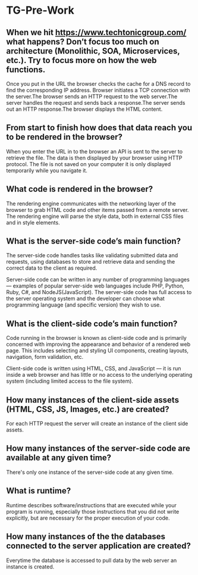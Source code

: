 # TG-Pre-Work

## When we hit https://www.techtonicgroup.com/ what happens? Don’t focus too much on architecture (Monolithic, SOA, Microservices, etc.). Try to focus more on how the web functions.

Once you put in the URL the browser checks the cache for a DNS record to find the corresponding IP address. Browser initiates a TCP connection with the server.The browser sends an HTTP request to the web server.The server handles the request and sends back a response.The server sends out an HTTP response.The browser displays the HTML content.

## From start to finish how does that data reach you to be rendered in the browser?

When you enter the URL in to the browser an API is sent to the server to retrieve the file. The data is then displayed by your browser using HTTP protocol. The file is not saved on your computer it is only displayed temporarily while you navigate it.

## What code is rendered in the browser?

The rendering engine communicates with the networking layer of the browser to grab HTML code and other items passed from a remote server. The rendering engine will parse the style data, both in external CSS files and in style elements. 

## What is the server-side code’s main function?

The server-side code handles tasks like validating submitted data and requests, using databases to store and retrieve data and sending the correct data to the client as required.

Server-side code can be written in any number of programming languages — examples of popular server-side web languages include PHP, Python, Ruby, C#, and NodeJS(JavaScript). The server-side code has full access to the server operating system and the developer can choose what programming language (and specific version) they wish to use. 

## What is the client-side code’s main function?

Code running in the browser is known as client-side code and is primarily concerned with improving the appearance and behavior of a rendered web page. This includes selecting and styling UI components, creating layouts, navigation, form validation, etc.

Client-side code is written using HTML, CSS, and JavaScript — it is run inside a web browser and has little or no access to the underlying operating system (including limited access to the file system).  

## How many instances of the client-side assets (HTML, CSS, JS, Images, etc.) are created?

For each HTTP request the server will create an instance of the client side assets.

## How many instances of the server-side code are available at any given time?

There's only one instance of the server-side code at any given time.

## What is runtime?

Runtime describes software/instructions that are executed while your program is running, especially those instructions that you did not write explicitly, but are necessary for the proper execution of your code.

## How many instances of the the databases connected to the server application are created?

Everytime the database is accessed to pull data by the web server an instance is created.
